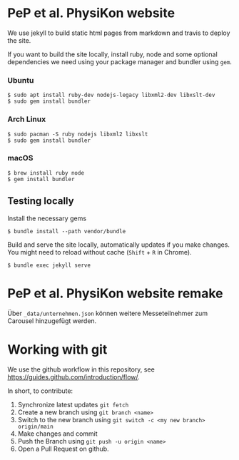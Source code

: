 # PeP et al. PhysiKon website

We use jekyll to build static html pages from markdown and travis to deploy the site.

If you want to build the site locally, install ruby, node and some optional dependencies we need using your package manager and bundler using `gem`.

### Ubuntu

```
$ sudo apt install ruby-dev nodejs-legacy libxml2-dev libxslt-dev
$ sudo gem install bundler
```


### Arch Linux

```
$ sudo pacman -S ruby nodejs libxml2 libxslt
$ sudo gem install bundler
```

### macOS

```
$ brew install ruby node
$ gem install bundler
```

## Testing locally

Install the necessary gems
```
$ bundle install --path vendor/bundle
```

Build and serve the site locally, automatically updates if you make changes.
You might need to reload without cache (`Shift` + `R` in Chrome).

```
$ bundle exec jekyll serve
```

# PeP et al. PhysiKon website remake

Über ```_data/unternehmen.json``` können weitere Messeteilnehmer zum Carousel hinzugefügt werden.

# Working with git

We use the github workflow in this repository, see <https://guides.github.com/introduction/flow/>.

In short, to contribute:

1. Synchronize latest updates `git fetch`
1. Create a new branch using `git branch <name>`
1. Switch to the new branch using `git switch -c <my new branch> origin/main`
1. Make changes and commit
1. Push the Branch using `git push -u origin <name>`
1. Open a Pull Request on github.
